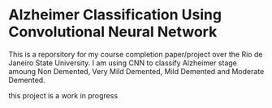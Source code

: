 # Alzheimer Classification Using Convolutional Neural Network
This is a reporsitory for my course completion paper/project over the Rio de Janeiro State University. I am using CNN to classify Alzheimer stage  amoung Non Demented, Very Mild Demented, Mild Demented and Moderate Demented.


this project is a work in progress
